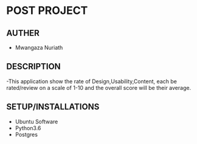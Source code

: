 # POST PROJECT

## AUTHER

- Mwangaza Nuriath

## DESCRIPTION

-This application show the rate of Design,Usability,Content,  each be rated/review on a scale of 1-10 and the overall score will be their average.

## SETUP/INSTALLATIONS

- Ubuntu Software
- Python3.6
- Postgres
